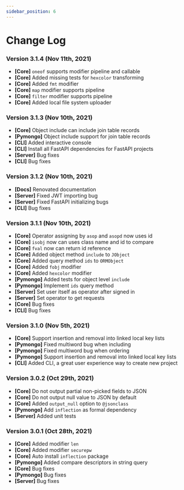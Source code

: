```yaml
---
sidebar_position: 6
---
```


# Change Log

### Version 3.1.4 (Nov 11th, 2021)
* **[Core]** `oneof` supports modifier pipeline and callable
* **[Core]** Added missing tests for `hexcolor` transforming
* **[Core]** Added `fmt` modifier
* **[Core]** `map` modifier supports pipeline
* **[Core]** `filter` modifier supports pipeline
* **[Core]** Added local file system uploader

### Version 3.1.3 (Nov 10th, 2021)
* **[Core]** Object include can include join table records
* **[Pymongo]** Object include support for join table records
* **[CLI]** Added interactive console
* **[CLI]** Install all FastAPI dependencies for FastAPI projects
* **[Server]** Bug fixes
* **[CLI]** Bug fixes

### Version 3.1.2 (Nov 10th, 2021)
* **[Docs]** Renovated documentation
* **[Server]** Fixed JWT importing bug
* **[Server]** Fixed FastAPI initializing bugs
* **[CLI]** Bug fixes

### Version 3.1.1 (Nov 10th, 2021)
* **[Core]** Operator assigning by `asop` and `asopd` now uses id
* **[Core]** `isobj` now can uses class name and id to compare
* **[Core]** `fval` now can return id reference
* **[Core]** Added object method `include` to `JObject`
* **[Core]** Added query method `ids` to `ORMObject`
* **[Core]** Added `fobj` modifier
* **[Core]** Added `hexcolor` modifier
* **[Pymongo]** Added tests for object level `include`
* **[Pymongo]** Implement `ids` query method
* **[Server]** Set user itself as operator after signed in
* **[Server]** Set operator to get requests
* **[Core]** Bug fixes
* **[CLI]** Bug fixes

### Version 3.1.0 (Nov 5th, 2021)
* **[Core]** Support insertion and removal into linked local key lists
* **[Pymongo]** Fixed multiword bug when including
* **[Pymongo]** Fixed multiword bug when ordering
* **[Pymongo]** Support insertion and removal into linked local key lists
* **[CLI]** Added CLI, a great user experience way to create new project

### Version 3.0.2 (Oct 29th, 2021)
* **[Core]** Do not output partial non-picked fields to JSON
* **[Core]** Do not output null value to JSON by default
* **[Core]** Added `output_null` option to `@jsonclass`
* **[Pymongo]** Add `inflection` as formal dependency
* **[Server]** Added unit tests

### Version 3.0.1 (Oct 28th, 2021)
* **[Core]** Added modifier `len`
* **[Core]** Added modifier `securepw`
* **[Core]** Auto install `inflection` package
* **[Pymongo]** Added compare descriptors in string query
* **[Core]** Bug fixes
* **[Pymongo]** Bug fixes
* **[Server]** Bug fixes
